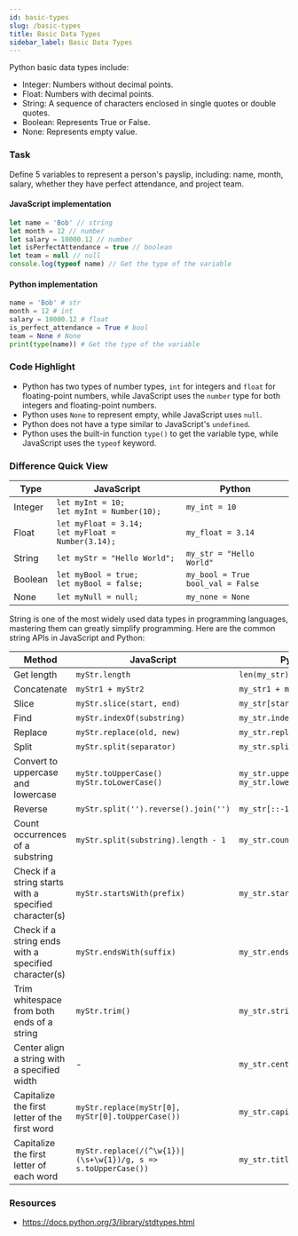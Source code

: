 ```yaml
---
id: basic-types
slug: /basic-types
title: Basic Data Types
sidebar_label: Basic Data Types
---
```


Python basic data types include:

- Integer: Numbers without decimal points.
- Float: Numbers with decimal points.
- String: A sequence of characters enclosed in single quotes or double quotes.
- Boolean: Represents True or False.
- None: Represents empty value.

### Task

Define 5 variables to represent a person's payslip, including: name, month, salary, whether they have perfect attendance, and project team.

#### JavaScript implementation

```javascript
let name = 'Bob' // string
let month = 12 // number
let salary = 10000.12 // number
let isPerfectAttendance = true // boolean
let team = null // null
console.log(typeof name) // Get the type of the variable
```

#### Python implementation

```python
name = 'Bob' # str
month = 12 # int
salary = 10000.12 # float
is_perfect_attendance = True # bool
team = None # None
print(type(name)) # Get the type of the variable
```

### Code Highlight
 - Python has two types of number types, `int` for integers and `float` for floating-point numbers, while JavaScript uses the `number` type for both integers and floating-point numbers.
 - Python uses `None` to represent empty, while JavaScript uses `null`.
 - Python does not have a type similar to JavaScript's `undefined`.
 - Python uses the built-in function `type()` to get the variable type, while JavaScript uses the `typeof` keyword.

### Difference Quick View
| Type | JavaScript | Python |
|---------|------------|--------|
| Integer | `let myInt = 10;`<br />`let myInt = Number(10);` | `my_int = 10` |
| Float | `let myFloat = 3.14;`<br />`let myFloat = Number(3.14);` | `my_float = 3.14` |
| String | `let myStr = "Hello World";` | `my_str = "Hello World"` |
| Boolean | `let myBool = true;`<br />`let myBool = false;` | `my_bool = True`<br />`bool_val = False` |
| None | `let myNull = null;` | `my_none = None` |

String is one of the most widely used data types in programming languages, mastering them can greatly simplify programming. Here are the common string APIs in JavaScript and Python:

| Method         | JavaScript                     | Python                           |
|--------------|--------------------------------|----------------------------------|
| Get length   | `myStr.length`                   | `len(my_str)`                       |
| Concatenate   | `myStr1 + myStr2`                  | `my_str1 + my_str2`                    |
| Slice   | `myStr.slice(start, end)`        | `my_str[start:end]`                 |
| Find   | `myStr.indexOf(substring)`       | `my_str.index(substring)`           |
| Replace   | `myStr.replace(old, new)`        | `my_str.replace(old, new)`          |
| Split   | `myStr.split(separator)`         | `my_str.split(separator)`           |
| Convert to uppercase and lowercase | `myStr.toUpperCase()`<br />`myStr.toLowerCase()` | `my_str.upper()`<br />`my_str.lower()` |
| Reverse	| `myStr.split('').reverse().join('')`	| `my_str[::-1]` |
| Count occurrences of a substring |	`myStr.split(substring).length - 1`	| `my_str.count(substring)` |
| Check if a string starts with a specified character(s) |	`myStr.startsWith(prefix)`	| `my_str.startswith(prefix)` |
| Check if a string ends with a specified character(s) | `myStr.endsWith(suffix)` | `my_str.endswith(suffix)` |
| Trim whitespace from both ends of a string | `myStr.trim()`	| `my_str.strip()` |
| Center align a string with a specified width |	-	| `my_str.center(width)` |
| Capitalize the first letter of the first word |	`myStr.replace(myStr[0], myStr[0].toUpperCase())`	| `my_str.capitalize()` |
| Capitalize the first letter of each word |	`myStr.replace(/(^\w{1})\|(\s+\w{1})/g, s => s.toUpperCase())`	| `my_str.title()` |

### Resources
- https://docs.python.org/3/library/stdtypes.html
